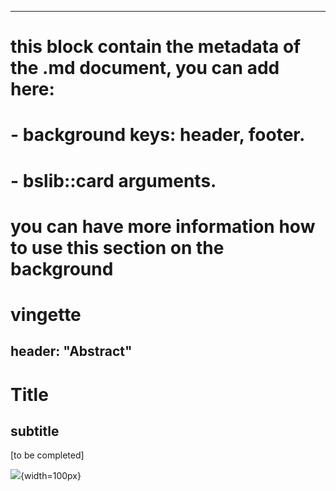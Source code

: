 -----
# this block contain the metadata of the .md document, you can add here:
#   - background keys: header, footer.
#   - bslib::card arguments.
# you can have more information how to use this section on the background
# vingette
header: "Abstract"
-----

# Title
## subtitle
[to be completed]

![](ohdsi_logo.svg){width=100px}

